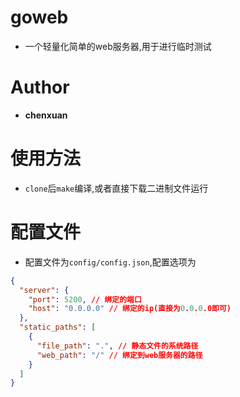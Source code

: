 # goweb
- 一个轻量化简单的web服务器,用于进行临时测试
# Author
- **chenxuan**
# 使用方法
- `clone`后`make`编译,或者直接下载二进制文件运行
# 配置文件
- 配置文件为`config/config.json`,配置选项为
```json
{
  "server": {
    "port": 5200, // 绑定的端口
    "host": "0.0.0.0" // 绑定的ip(直接为0.0.0.0即可)
  },
  "static_paths": [
    {
      "file_path": ".", // 静态文件的系统路径
      "web_path": "/" // 绑定到web服务器的路径
    }
  ]
}
```
